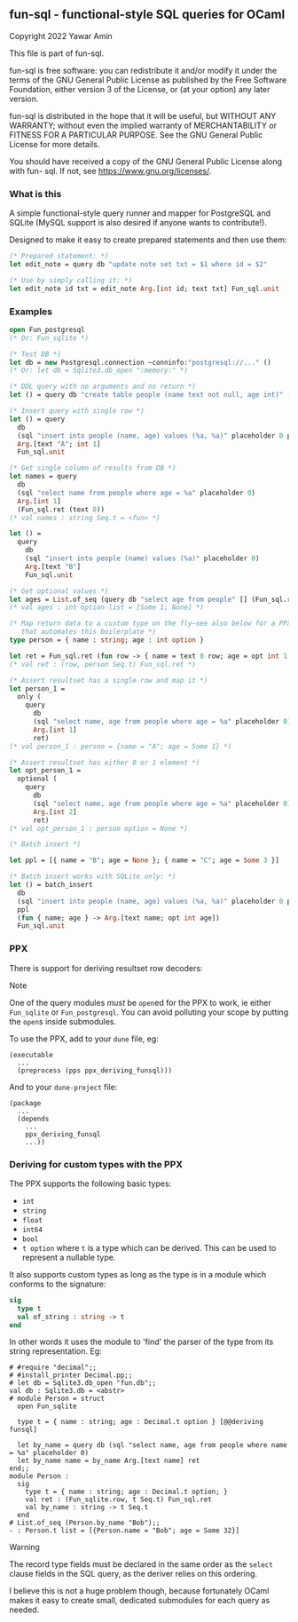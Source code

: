 ## fun-sql - functional-style SQL queries for OCaml

Copyright 2022 Yawar Amin

This file is part of fun-sql.

fun-sql is free software: you can redistribute it and/or modify it under the
terms of the GNU General Public License as published by the Free Software
Foundation, either version 3 of the License, or (at your option) any later
version.

fun-sql is distributed in the hope that it will be useful, but WITHOUT ANY
WARRANTY; without even the implied warranty of MERCHANTABILITY or FITNESS FOR A
PARTICULAR PURPOSE. See the GNU General Public License for more details.

You should have received a copy of the GNU General Public License along with fun-
sql. If not, see <https://www.gnu.org/licenses/>.

### What is this

A simple functional-style query runner and mapper for PostgreSQL and SQLite
(MySQL support is also desired if anyone wants to contribute!).

Designed to make it easy to create prepared statements and then use them:

```ocaml
(* Prepared statement: *)
let edit_note = query db "update note set txt = $1 where id = $2"

(* Use by simply calling it: *)
let edit_note id txt = edit_note Arg.[int id; text txt] Fun_sql.unit
```

### Examples

```ocaml
open Fun_postgresql
(* Or: Fun_sqlite *)

(* Test DB *)
let db = new Postgresql.connection ~conninfo:"postgresql://..." ()
(* Or: let db = Sqlite3.db_open ":memory:" *)

(* DDL query with no arguments and no return *)
let () = query db "create table people (name text not null, age int)" [] Fun_sql.unit

(* Insert query with single row *)
let () = query
  db
  (sql "insert into people (name, age) values (%a, %a)" placeholder 0 placeholder 1)
  Arg.[text "A"; int 1]
  Fun_sql.unit

(* Get single column of results from DB *)
let names = query
  db
  (sql "select name from people where age = %a" placeholder 0)
  Arg.[int 1]
  (Fun_sql.ret (text 0))
(* val names : string Seq.t = <fun> *)

let () =
  query
    db
    (sql "insert into people (name) values (%a)" placeholder 0)
    Arg.[text "B"]
    Fun_sql.unit

(* Get optional values *)
let ages = List.of_seq (query db "select age from people" [] (Fun_sql.ret (opt int 0)))
(* val ages : int option list = [Some 1; None] *)

(* Map return data to a custom type on the fly–see also below for a PPX deriver
   that automates this boilerplate *)
type person = { name : string; age : int option }

let ret = Fun_sql.ret (fun row -> { name = text 0 row; age = opt int 1 row })
(* val ret : (row, person Seq.t) Fun_sql.ret *)

(* Assert resultset has a single row and map it *)
let person_1 =
  only (
    query
      db
      (sql "select name, age from people where age = %a" placeholder 0)
      Arg.[int 1]
      ret)
(* val person_1 : person = {name = "A"; age = Some 1} *)

(* Assert resultset has either 0 or 1 element *)
let opt_person_1 =
  optional (
    query
      db
      (sql "select name, age from people where age = %a" placeholder 0)
      Arg.[int 2]
      ret)
(* val opt_person_1 : person option = None *)

(* Batch insert *)

let ppl = [{ name = "B"; age = None }; { name = "C"; age = Some 3 }]

(* Batch insert works with SQLite only: *)
let () = batch_insert
  db
  (sql "insert into people (name, age) values (%a, %a)" placeholder 0 placeholder 1)
  ppl
  (fun { name; age } -> Arg.[text name; opt int age])
  Fun_sql.unit
```

### PPX

There is support for deriving resultset row decoders:

> [!NOTE]
> One of the query modules _must_ be `open`ed for the PPX to work, ie either
> `Fun_sqlite` or `Fun_postgresql`. You can avoid polluting your scope by putting
> the `open`s inside submodules.

To use the PPX, add to your `dune` file, eg:

```
(executable
  ...
  (preprocess (pps ppx_deriving_funsql)))
```

And to your `dune-project` file:

```
(package
  ...
  (depends
    ...
    ppx_deriving_funsql
    ...))
```

### Deriving for custom types with the PPX

The PPX supports the following basic types:

- `int`
- `string`
- `float`
- `int64`
- `bool`
- `t option` where `t` is a type which can be derived. This can be used to
  represent a nullable type.

It also supports custom types as long as the type is in a module which conforms
to the signature:

```ocaml
sig
  type t
  val of_string : string -> t
end
```

In other words it uses the module to 'find' the parser of the type from its
string representation. Eg:

```
# #require "decimal";;
# #install_printer Decimal.pp;;
# let db = Sqlite3.db_open "fun.db";;
val db : Sqlite3.db = <abstr>
# module Person = struct
  open Fun_sqlite

  type t = { name : string; age : Decimal.t option } [@@deriving funsql]

  let by_name = query db (sql "select name, age from people where name = %a" placeholder 0)
  let by_name name = by_name Arg.[text name] ret
end;;
module Person :
  sig
    type t = { name : string; age : Decimal.t option; }
    val ret : (Fun_sqlite.row, t Seq.t) Fun_sql.ret
    val by_name : string -> t Seq.t
  end
# List.of_seq (Person.by_name "Bob");;
- : Person.t list = [{Person.name = "Bob"; age = Some 32}]
```

> [!WARNING]
> The record type fields must be declared in the same order as the `select`
> clause fields in the SQL query, as the deriver relies on this ordering.

I believe this is not a huge problem though, because fortunately OCaml makes it
easy to create small, dedicated submodules for each query as needed.
